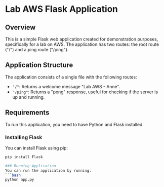 # Lab AWS Flask Application

## Overview
This is a simple Flask web application created for demonstration purposes, specifically for a lab on AWS. The application has two routes: the root route ("/") and a ping route ("/ping").

## Application Structure
The application consists of a single file with the following routes:

- `"/"`: Returns a welcome message "Lab AWS - Anne".
- `"/ping"`: Returns a "pong" response, useful for checking if the server is up and running.

## Requirements
To run this application, you need to have Python and Flask installed.

### Installing Flask
You can install Flask using pip:
```bash
pip install Flask

### Running Application
You can run the application by running:
```bash
python app.py
